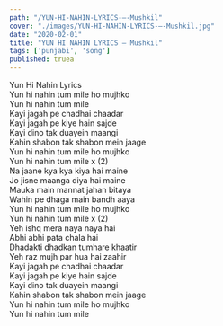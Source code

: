 ```yaml
---
path: "/YUN-HI-NAHIN-LYRICS-–-Mushkil"
cover: "./images/YUN-HI-NAHIN-LYRICS-–-Mushkil.jpg"
date: "2020-02-01"
title: "YUN HI NAHIN LYRICS – Mushkil"
tags: ['punjabi', 'song']
published: truea
---
```

  
Yun Hi Nahin Lyrics  
Yun hi nahin tum mile ho mujhko  
Yun hi nahin tum mile  
Kayi jagah pe chadhai chaadar  
Kayi jagah pe kiye hain sajde  
Kayi dino tak duayein maangi  
Kahin shabon tak shabon mein jaage  
Yun hi nahin tum mile ho mujhko  
Yun hi nahin tum mile x (2)  
Na jaane kya kya kiya hai maine  
Jo jisne maanga diya hai maine  
Mauka main mannat jahan bitaya  
Wahin pe dhaga main bandh aaya  
Yun hi nahin tum mile ho mujhko  
Yun hi nahin tum mile x (2)  
Yeh ishq mera naya naya hai  
Abhi abhi pata chala hai  
Dhadakti dhadkan tumhare khaatir  
Yeh raz mujh par hua hai zaahir  
Kayi jagah pe chadhai chaadar  
Kayi jagah pe kiye hain sajde  
Kayi dino tak duayein maangi  
Kahin shabon tak shabon mein jaage  
Yun hi nahin tum mile ho mujhko  
Yun hi nahin tum mile  
